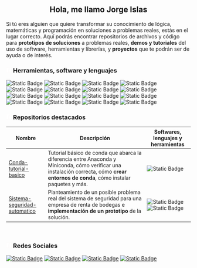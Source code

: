 <h2 align="center"><strong> Hola, me llamo Jorge Islas</strong></h2>

Si tú eres alguien que quiere transformar su conocimiento de lógica, matemáticas y programación en soluciones a problemas reales, estás en el lugar correcto. Aquí podrás encontrar repositorios de archivos y código para **prototipos de soluciones** a problemas reales, **demos y tutoriales** del uso de software, herramientas y librerías, y **proyectos** que te podrán ser de ayuda o de interés.

<h3><img src="./img/icono-i.png" width="15px"><b> Herramientas, software y lenguajes</b></h3>

![Static Badge](https://img.shields.io/badge/-Python-%23161d2c?style=for-the-badge&logo=python&logoColor=%23fbfbfb&label=%20&labelColor=%23306998&color=%230c0c0c)
![Static Badge](https://img.shields.io/badge/-Jupyter-%23161d2c?style=for-the-badge&logo=jupyter&logoColor=%23fbfbfb&label=%20&labelColor=%23ff6d00&color=%230c0c0c)
![Static Badge](https://img.shields.io/badge/-p5.js-%23161d2c?style=for-the-badge&logo=p5.js&logoColor=%23fbfbfb&label=%20&labelColor=%23EB345E&color=%230c0c0c)
![Static Badge](https://img.shields.io/badge/-Anaconda-%23161d2c?style=for-the-badge&logo=Anaconda&logoColor=%23fbfbfb&label=%20&labelColor=%233AAE2A&color=%230c0c0c)
![Static Badge](https://img.shields.io/badge/-Numpy-%23161d2c?style=for-the-badge&logo=Numpy&logoColor=%23fbfbfb&label=%20&labelColor=%234C78D0&color=%230c0c0c)
![Static Badge](https://img.shields.io/badge/-SciPy-%23161d2c?style=for-the-badge&logo=Scipy&logoColor=%23fbfbfb&label=%20&labelColor=%230D56A5&color=%230c0c0c)
![Static Badge](https://img.shields.io/badge/-Pandas-%23161d2c?style=for-the-badge&logo=pandas&logoColor=%23fbfbfb&label=%20&labelColor=%230B0153&color=%230c0c0c)
![Static Badge](https://img.shields.io/badge/-Processing-%23161d2c?style=for-the-badge&logo=processingfoundation&logoColor=%23fbfbfb&label=%20&labelColor=%23006699&color=%230c0c0c)
![Static Badge](https://img.shields.io/badge/-Unity-%23161d2c?logo=unity&style=for-the-badge&logoColor=%23fbfbfb&label=%20&labelColor=%23000000&color=%230c0c0c)
![Static Badge](https://img.shields.io/badge/-Streamlit-%23161d2c?style=for-the-badge&logo=streamlit&logoColor=%23fbfbfb&label=%20&labelColor=%23FF4B4B&color=%230c0c0c)
![Static Badge](https://img.shields.io/badge/-Google%20Colab-%23161d2c?style=for-the-badge&logo=googlecolab&logoColor=%23fbfbfb&label=%20&labelColor=%23F9AB00&color=%230c0c0c)
![Static Badge](https://img.shields.io/badge/-Tensorflow-%23161d2c?style=for-the-badge&logo=tensorflow&logoColor=%23fbfbfb&label=%20&labelColor=%23FF6F00&color=%230c0c0c)
![Static Badge](https://img.shields.io/badge/-Keras-%23161d2c?style=for-the-badge&logo=keras&logoColor=%23fbfbfb&label=%20&labelColor=%23D00000&color=%230c0c0c)
![Static Badge](https://img.shields.io/badge/-PyTorch-%23161d2c?style=for-the-badge&logo=pytorch&logoColor=%23fbfbfb&label=%20&labelColor=%23EE4C2C&color=%230c0c0c)
![Static Badge](https://img.shields.io/badge/-OpenCV-%23161d2c?style=for-the-badge&logo=opencv&logoColor=%23fbfbfb&label=%20&labelColor=%235C3EE8&color=%230c0c0c)
![Static Badge](https://img.shields.io/badge/-Scikit%20Learn-%23161d2c?style=for-the-badge&logo=scikit-learn&logoColor=%23fbfbfb&label=%20&labelColor=%23F7931E&color=%230c0c0c)

<h3><img src="./img/icono-i.png" width="15px"><b> Repositorios destacados</b></h3>

| Nombre | Descripción | Softwares, lenguajes y herramientas |
| --- | --- | --- |
| [Conda-tutorial-basico](https://github.com/Jorge-Islas/Conda-tutorial-basico) | Tutorial básico de conda que abarca la diferencia entre Anaconda y Miniconda, cómo verificar una instalación correcta, cómo **crear entornos de conda**, cómo instalar paquetes y más. | ![Static Badge](https://img.shields.io/badge/-Anaconda-%23161d2c?style=for-the-badge&logo=Anaconda&logoColor=%23fbfbfb&label=%20&labelColor=%233AAE2A&color=%230c0c0c) |
| [Sistema-seguridad-automatico](https://github.com/Jorge-Islas/Sistema-seguridad-automatico) | Planteamiento de un posible problema real del sistema de seguridad para una empresa de renta de bodegas e **implementación de un prototipo** de la solución. | ![Static Badge](https://img.shields.io/badge/-Python-%23161d2c?style=for-the-badge&logo=python&logoColor=%23fbfbfb&label=%20&labelColor=%23306998&color=%230c0c0c)![Static Badge](https://img.shields.io/badge/-Google%20Colab-%23FFFFFF?style=for-the-badge&logo=googlecolab&logoColor=%23FBFBFB&labelColor=%23F9AB00&color=%230c0c0c)|

<br>

<h3><img src="./img/icono-i.png" width="15px"><b> Redes Sociales</b></h3>

[![Static Badge](https://img.shields.io/badge/-YouTube-%23161d2c?style=for-the-badge&logo=youtube&logoColor=%23fbfbfb&label=%20&labelColor=%23FF0000&color=%230c0c0c&)](https://www.youtube.com/@jorgeislas2024)
[![Static Badge](https://img.shields.io/badge/-Instagram-%23161d2c?style=for-the-badge&logo=instagram&logoColor=%23fbfbfb&label=%20&labelColor=%23E4405F&color=%230c0c0c)](https://www.instagram.com/jorgeislas2024/)
[![Static Badge](https://img.shields.io/badge/-Sitio%20web-%23161d2c?style=for-the-badge&logo=wordpress&logoColor=%23fbfbfb&label=%20&labelColor=%2321759B&color=%230c0c0c)](https://jorgeislas.com)
[![Static Badge](https://img.shields.io/badge/-Tik%20Tok-%23161d2c?style=for-the-badge&logo=tiktok&logoColor=%23fbfbfb&label=%20&labelColor=%23000000&color=%230c0c0c)](https://www.tiktok.com/@jorgeislas2024)
